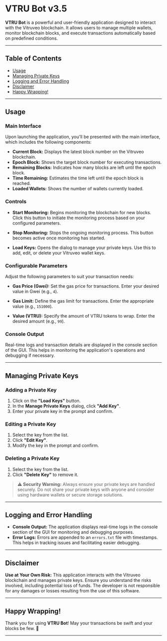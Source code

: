 # VTRU Bot v3.5

**VTRU Bot** is a powerful and user-friendly application designed to interact with the Vitruveo blockchain. It allows users to manage multiple wallets, monitor blockchain blocks, and execute transactions automatically based on predefined conditions.

---

## Table of Contents

- [Usage](#usage)
- [Managing Private Keys](#managing-private-keys)
- [Logging and Error Handling](#logging-and-error-handling)
- [Disclaimer](#disclaimer)
- [Happy Wrapping!](#happy-wrapping)

---

## Usage

### Main Interface

Upon launching the application, you'll be presented with the main interface, which includes the following components:

- **Current Block:** Displays the latest block number on the Vitruveo blockchain.
- **Epoch Block:** Shows the target block number for executing transactions.
- **Remaining Blocks:** Indicates how many blocks are left until the epoch block.
- **Time Remaining:** Estimates the time left until the epoch block is reached.
- **Loaded Wallets:** Shows the number of wallets currently loaded.

### Controls

- **Start Monitoring:** Begins monitoring the blockchain for new blocks. Click this button to initiate the monitoring process based on your configured parameters.

- **Stop Monitoring:** Stops the ongoing monitoring process. This button becomes active once monitoring has started.

- **Load Keys:** Opens the dialog to manage your private keys. Use this to add, edit, or delete your Vitruveo wallet keys.

### Configurable Parameters

Adjust the following parameters to suit your transaction needs:

- **Gas Price (Gwei):** Set the gas price for transactions. Enter your desired value in Gwei (e.g., `4`).

- **Gas Limit:** Define the gas limit for transactions. Enter the appropriate value (e.g., `151000`).

- **Value (VTRU):** Specify the amount of VTRU tokens to wrap. Enter the desired amount (e.g., `99`).

### Console Output

Real-time logs and transaction details are displayed in the console section of the GUI. This helps in monitoring the application's operations and debugging if necessary.

---

## Managing Private Keys

### Adding a Private Key

1. Click on the **"Load Keys"** button.
2. In the **Manage Private Keys** dialog, click **"Add Key"**.
3. Enter your private key in the prompt and confirm.

### Editing a Private Key

1. Select the key from the list.
2. Click **"Edit Key"**.
3. Modify the key in the prompt and confirm.

### Deleting a Private Key

1. Select the key from the list.
2. Click **"Delete Key"** to remove it.

> **⚠️ Security Warning:** Always ensure your private keys are handled securely. Do not share your private keys with anyone and consider using hardware wallets or secure storage solutions.

---

## Logging and Error Handling

- **Console Output:** The application displays real-time logs in the console section of the GUI for monitoring and debugging purposes.
- **Error Logs:** Errors are appended to an `errors.txt` file with timestamps. This helps in tracking issues and facilitating easier debugging.

---

## Disclaimer

**Use at Your Own Risk:** This application interacts with the Vitruveo blockchain and manages private keys. Ensure you understand the risks involved, including potential loss of funds. The developer is not responsible for any damages or losses resulting from the use of this software.

---

## Happy Wrapping!

Thank you for using **VTRU Bot**! May your transactions be swift and your blocks be few. 🎉

---
